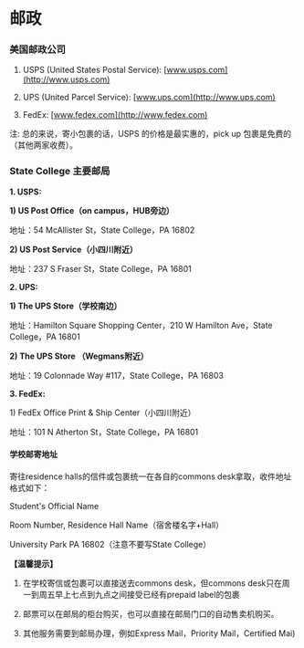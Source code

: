 # 邮政

### 美国邮政公司

1. USPS \(United States Postal Service\): [www.usps.com](http://www.usps.com)

2. UPS \(United Parcel Service\): [www.ups.com](http://www.ups.com)

3. FedEx: [www.fedex.com](http://www.fedex.com)

注: 总的来说，寄小包裹的话，USPS 的价格是最实惠的，pick up 包裹是免费的（其他两家收费）。

### State **College** 主要邮局

**1. USPS:**

**1\) US Post Office（on campus，HUB旁边）**

地址：54 McAllister St，State College，PA 16802

**2\) US Post Service（小四川附近）**

地址：237 S Fraser St，State College，PA 16801

**2. UPS:**

**1\) The UPS Store（学校南边）**

地址：Hamilton Square Shopping Center，210 W Hamilton Ave，State College，PA 16801

**2\) The UPS Store （Wegmans附近）**

地址：19 Colonnade Way \#117，State College，PA 16803

**3. FedEx:**

1\) FedEx Office Print & Ship Center（小四川附近）

地址：101 N Atherton St，State College，PA 16801

#### **学校邮寄地址**

寄往residence halls的信件或包裹统一在各自的commons desk拿取，收件地址格式如下：

Student's Official Name

Room Number, Residence Hall Name（宿舍楼名字+Hall）

University Park PA 16802（注意不要写State College）

**【温馨提示】**

1. 在学校寄信或包裹可以直接送去commons desk，但commons desk只在周一到周五早上七点到九点之间接受已经有prepaid label的包裹

2. 邮票可以在邮局的柜台购买，也可以直接在邮局门口的自动售卖机购买。

3. 其他服务需要到邮局办理，例如Express Mail，Priority Mail，Certified Mai\)

